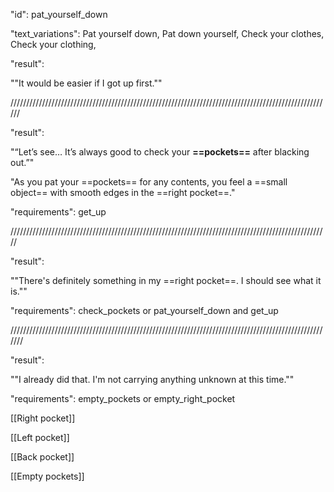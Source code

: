 "id": pat_yourself_down

"text_variations":
Pat yourself down, Pat down yourself, Check your clothes, Check your clothing,

"result":

""It would be easier if I got up first.""

//////////////////////////////////////////////////////////////////////////////////////////////////////

"result":

"“Let’s see… It’s always good to check your **==pockets==** after blacking out.”" 

"As you pat your ==pockets== for any contents, you feel a ==small object== with smooth edges in the ==right pocket==."

"requirements": get_up

/////////////////////////////////////////////////////////////////////////////////////////////////////

"result":

""There's definitely something in my ==right pocket==. I should see what it is.""

"requirements": check_pockets or pat_yourself_down and get_up

///////////////////////////////////////////////////////////////////////////////////////////////////////

"result":

""I already did that. I'm not carrying anything unknown at this time.""

"requirements": empty_pockets or empty_right_pocket

[[Right pocket]]

[[Left pocket]]

[[Back pocket]]

[[Empty pockets]]
